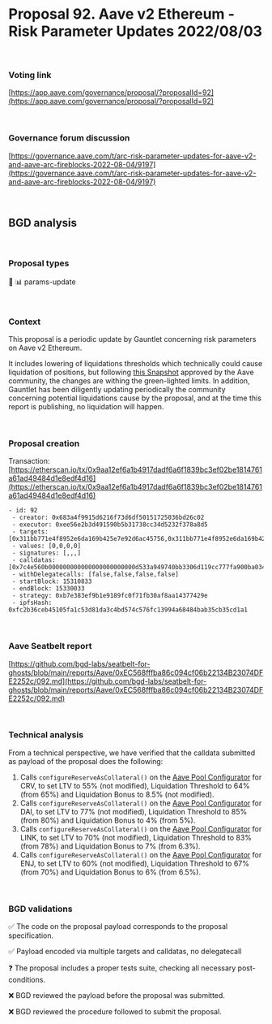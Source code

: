 # Proposal 92. Aave v2 Ethereum - Risk Parameter Updates 2022/08/03

<br>

### Voting link

[https://app.aave.com/governance/proposal/?proposalId=92](https://app.aave.com/governance/proposal/?proposalId=92)

<br>

### Governance forum discussion

[https://governance.aave.com/t/arc-risk-parameter-updates-for-aave-v2-and-aave-arc-fireblocks-2022-08-04/9197](https://governance.aave.com/t/arc-risk-parameter-updates-for-aave-v2-and-aave-arc-fireblocks-2022-08-04/9197)

<br>

## BGD analysis

<br>

### Proposal types

:wrench: :bar_chart: params-update

<br>

### Context

This proposal is a periodic update by Gauntlet concerning risk parameters on Aave v2 Ethereum.

It includes lowering of liquidations thresholds which technically could cause liquidation of positions, but following [this Snapshot](https://snapshot.org/#/aave.eth/proposal/bafkreigdmcfmwvnxfolpds4xkdicgrszgmknig7pz2r2t37tltupdpyfu4) approved by the Aave community, the changes are withing the green-lighted limits. In addition, Gauntlet has been diligently updating periodically the community concerning potential liquidations cause by the proposal, and at the time this report is publishing, no liquidation will happen.

<br>

### Proposal creation

Transaction: [https://etherscan.io/tx/0x9aa12ef6a1b4917dadf6a6f1839bc3ef02be1814761a61ad49484d1e8edf4d16](https://etherscan.io/tx/0x9aa12ef6a1b4917dadf6a6f1839bc3ef02be1814761a61ad49484d1e8edf4d16)

```
- id: 92
 - creator: 0x683a4f9915d6216f73d6df50151725036bd26c02
 - executor: 0xee56e2b3d491590b5b31738cc34d5232f378a8d5
 - targets: [0x311bb771e4f8952e6da169b425e7e92d6ac45756,0x311bb771e4f8952e6da169b425e7e92d6ac45756,0x311bb771e4f8952e6da169b425e7e92d6ac45756,0x311bb771e4f8952e6da169b425e7e92d6ac45756]
 - values: [0,0,0,0]
 - signatures: [,,,]
 - calldatas: [0x7c4e560b000000000000000000000000d533a949740bb3306d119cc777fa900ba034cd52000000000000000000000000000000000000000000000000000000000000157c00000000000000000000000000000000000000000000000000000000000019000000000000000000000000000000000000000000000000000000000000002a62,0x7c4e560b0000000000000000000000006b175474e89094c44da98b954eedeac495271d0f0000000000000000000000000000000000000000000000000000000000001e14000000000000000000000000000000000000000000000000000000000000213400000000000000000000000000000000000000000000000000000000000028a0,0x7c4e560b000000000000000000000000f629cbd94d3791c9250152bd8dfbdf380e2a3b9c00000000000000000000000000000000000000000000000000000000000017700000000000000000000000000000000000000000000000000000000000001a2c0000000000000000000000000000000000000000000000000000000000002968,0x7c4e560b000000000000000000000000514910771af9ca656af840dff83e8264ecf986ca0000000000000000000000000000000000000000000000000000000000001b58000000000000000000000000000000000000000000000000000000000000206c00000000000000000000000000000000000000000000000000000000000029cc]
 - withDelegatecalls: [false,false,false,false]
 - startBlock: 15310833
 - endBlock: 15330033
 - strategy: 0xb7e383ef9b1e9189fc0f71fb30af8aa14377429e
 - ipfsHash: 0xfc2b36ceb45105fa1c53d81da3c4bd574c576fc13994a68484bab35cb35cd1a1
```

<br>

### Aave Seatbelt report

[https://github.com/bgd-labs/seatbelt-for-ghosts/blob/main/reports/Aave/0xEC568fffba86c094cf06b22134B23074DFE2252c/092.md](https://github.com/bgd-labs/seatbelt-for-ghosts/blob/main/reports/Aave/0xEC568fffba86c094cf06b22134B23074DFE2252c/092.md)

<br>

### Technical analysis

From a technical perspective, we have verified that the calldata submitted as payload of the proposal does the following:

1. Calls `configureReserveAsCollateral()` on the [Aave Pool Configurator](https://etherscan.io/address/0x311bb771e4f8952e6da169b425e7e92d6ac45756#code) for CRV, to set LTV to 55% (not modified), Liquidation Threshold to 64% (from 65%) and Liquidation Bonus to 8.5% (not modified).
2. Calls `configureReserveAsCollateral()` on the [Aave Pool Configurator](https://etherscan.io/address/0x311bb771e4f8952e6da169b425e7e92d6ac45756#code) for DAI, to set LTV to 77% (not modified), Liquidation Threshold to 85% (from 80%) and Liquidation Bonus to 4% (from 5%).
3. Calls `configureReserveAsCollateral()` on the [Aave Pool Configurator](https://etherscan.io/address/0x311bb771e4f8952e6da169b425e7e92d6ac45756#code) for LINK, to set LTV to 70% (not modified), Liquidation Threshold to 83% (from 78%) and Liquidation Bonus to 7% (from 6.3%).
4. Calls `configureReserveAsCollateral()` on the [Aave Pool Configurator](https://etherscan.io/address/0x311bb771e4f8952e6da169b425e7e92d6ac45756#code) for ENJ, to set LTV to 60% (not modified), Liquidation Threshold to 67% (from 70%) and Liquidation Bonus to 6% (from 6.5%).

<br>

### BGD validations

:white_check_mark: The code on the proposal payload corresponds to the proposal specification.

:white_check_mark: Payload encoded via multiple targets and calldatas, no delegatecall

:question: The proposal includes a proper tests suite, checking all necessary post-conditions.

:x: BGD reviewed the payload before the proposal was submitted.

:x: BGD reviewed the procedure followed to submit the proposal.
